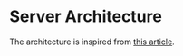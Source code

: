 # **Server** Architecture

The architecture is inspired from [this article](http://blog.js-republic.com/mes-conseils-dutilisation-de-socket-io/).
